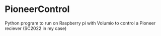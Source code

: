 # PioneerControl
Python program to run on Raspberry pi with Volumio to control a Pioneer reciever (SC2022 in my case)
